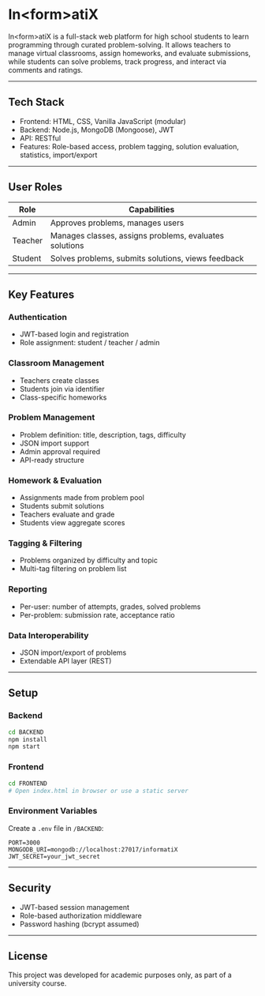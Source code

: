 # In\<form\>atiX

In\<form\>atiX is a full-stack web platform for high school students to learn programming through curated problem-solving. It allows teachers to manage virtual classrooms, assign homeworks, and evaluate submissions, while students can solve problems, track progress, and interact via comments and ratings.

---

## Tech Stack

- Frontend: HTML, CSS, Vanilla JavaScript (modular)
- Backend: Node.js, MongoDB (Mongoose), JWT
- API: RESTful
- Features: Role-based access, problem tagging, solution evaluation, statistics, import/export

---

## User Roles

| Role    | Capabilities                                           |
| ------- | ------------------------------------------------------ |
| Admin   | Approves problems, manages users                       |
| Teacher | Manages classes, assigns problems, evaluates solutions |
| Student | Solves problems, submits solutions, views feedback     |

---

## Key Features

### Authentication

- JWT-based login and registration
- Role assignment: student / teacher / admin

### Classroom Management

- Teachers create classes
- Students join via identifier
- Class-specific homeworks

### Problem Management

- Problem definition: title, description, tags, difficulty
- JSON import support
- Admin approval required
- API-ready structure

### Homework & Evaluation

- Assignments made from problem pool
- Students submit solutions
- Teachers evaluate and grade
- Students view aggregate scores

### Tagging & Filtering

- Problems organized by difficulty and topic
- Multi-tag filtering on problem list

### Reporting

- Per-user: number of attempts, grades, solved problems
- Per-problem: submission rate, acceptance ratio

### Data Interoperability

- JSON import/export of problems
- Extendable API layer (REST)

---

## Setup

### Backend

```bash
cd BACKEND
npm install
npm start
```

### Frontend

```bash
cd FRONTEND
# Open index.html in browser or use a static server
```

### Environment Variables

Create a `.env` file in `/BACKEND`:

```env
PORT=3000
MONGODB_URI=mongodb://localhost:27017/informatiX
JWT_SECRET=your_jwt_secret
```

---

## Security

- JWT-based session management
- Role-based authorization middleware
- Password hashing (bcrypt assumed)

---

## License

This project was developed for academic purposes only, as part of a university course.
